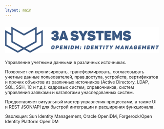 ```yaml
---
layout: main
---
```

<section class="page-section" id="product">
    <div class="container px-4 px-lg-5 py-5">
        <div class="row justify-content-center">
            <div class="col text-center">
                <h2 class="text-center"><img class="logo" src="/assets/img/logo-idm-lg-long.png" alt="Identity Management" /></h2>
            </div>
        </div>
        <div class="row">
            <p>Управление учетными данными в различных источниках.</p>
            <p>Позволяет синхронизировать, трансформировать, согласовывать учетные данные пользователей, прав доступа, устройств, сертификатов и прочих объектов из различных источников (Active Directory, LDAP, SQL, SSH, 1C и т.д.): кадровых систем, справочников, систем управления заявками и каталогами унаследованных систем.</p>
            <p>Предоставляет визуальный мастер управления процессами, а также UI и REST JSON/API для быстрой интеграции и расширения функционала.</p>
            <p>Эволюция: Sun Identity Management, Oracle OpenIDM, Forgerock/Open Identity Platform OpenIDM</p>
        </div>
    </div>
</section>